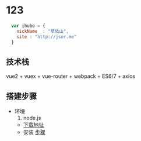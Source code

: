 # 123

```javascript
  var ihubo = {
    nickName  : "草依山",
    site : "http://jser.me"
  }
```
## 技术栈

vue2 + vuex + vue-router + webpack + ES6/7 + axios 

## 搭建步骤

* 环境
	1. node.js
	* [下载地址](https://nodejs.org/en/)
	* 安装 [步骤](http://www.runoob.com/nodejs/nodejs-install-setup.html)
